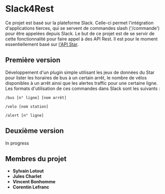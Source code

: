# Slack4Rest

Ce projet est basé sur la plateforme Slack. Celle-ci permet l'intégration d'applications tierces, qui se servent de commandes slash ('/commande') pour être appelées depuis Slack. Le but de ce projet est de se servir de cette fonctionnalité pour faire appel à des API Rest. Il est pour le moment essentiellement basé sur [l'API Star](https://data.explore.star.fr/explore/?sort=title).

## Première version

Développement d'un plugin simple utilisant les jeux de données du Star pour lister les horaires de bus à un certain arrêt, le nombre de vélos disponibles à un arrêt ainsi que les alertes traffic pour une certaine ligne. Les formats d'utilisation de ces commandes dans Slack sont les suivants :
```
/bus [n° ligne] [nom arrêt]
```
```
/velo [nom station]
```
```
/alert [n° ligne]
```

## Deuxième version

In progress

## Membres du projet

* **Sylvain Lotout**
* **Jules Charlet**
* **Vincent Bonhomme**
* **Corentin Lefranc**
